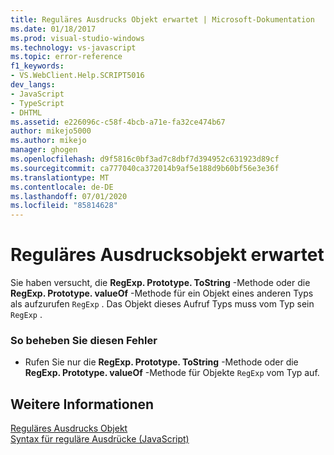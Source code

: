 ```yaml
---
title: Reguläres Ausdrucks Objekt erwartet | Microsoft-Dokumentation
ms.date: 01/18/2017
ms.prod: visual-studio-windows
ms.technology: vs-javascript
ms.topic: error-reference
f1_keywords:
- VS.WebClient.Help.SCRIPT5016
dev_langs:
- JavaScript
- TypeScript
- DHTML
ms.assetid: e226096c-c58f-4bcb-a71e-fa32ce474b67
author: mikejo5000
ms.author: mikejo
manager: ghogen
ms.openlocfilehash: d9f5816c0bf3ad7c8dbf7d394952c631923d89cf
ms.sourcegitcommit: ca777040ca372014b9af5e188d9b60bf56e3e36f
ms.translationtype: MT
ms.contentlocale: de-DE
ms.lasthandoff: 07/01/2020
ms.locfileid: "85814628"
---
```

# <a name="regular-expression-object-expected"></a>Reguläres Ausdrucksobjekt erwartet
Sie haben versucht, die **RegExp. Prototype. ToString** -Methode oder die **RegExp. Prototype. valueOf** -Methode für ein Objekt eines anderen Typs als aufzurufen `RegExp` . Das Objekt dieses Aufruf Typs muss vom Typ sein `RegExp` .  
  
### <a name="to-correct-this-error"></a>So beheben Sie diesen Fehler  
  
- Rufen Sie nur die **RegExp. Prototype. ToString** -Methode oder die **RegExp. Prototype. valueOf** -Methode für Objekte `RegExp` vom Typ auf.  
  
## <a name="see-also"></a>Weitere Informationen  
 [Reguläres Ausdrucks Objekt](../../javascript/reference/regular-expression-object-javascript.md)   
 [Syntax für reguläre Ausdrücke (JavaScript)](https://msdn.microsoft.com/library/1400241x)